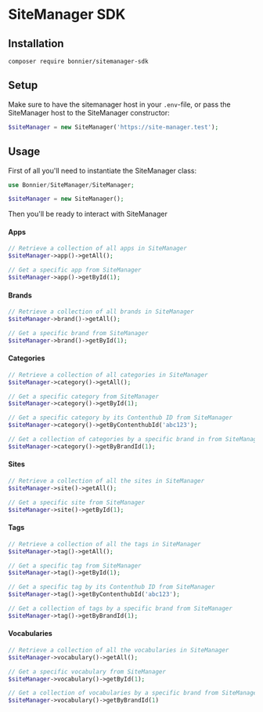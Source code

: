 # SiteManager SDK

## Installation
`composer require bonnier/sitemanager-sdk`

## Setup
Make sure to have the sitemanager host in your `.env`-file, or pass the SiteManager host to the SiteManager constructor:
```php
$siteManager = new SiteManager('https://site-manager.test');
```

## Usage
First of all you'll need to instantiate the SiteManager class:
```php
use Bonnier/SiteManager/SiteManager;

$siteManager = new SiteManager();
```
Then you'll be ready to interact with SiteManager
#### Apps
```php
// Retrieve a collection of all apps in SiteManager
$siteManager->app()->getAll();

// Get a specific app from SiteManager
$siteManager->app()->getById(1);
```
#### Brands
```php
// Retrieve a collection of all brands in SiteManager
$siteManager->brand()->getAll();

// Get a specific brand from SiteManager
$siteManager->brand()->getById(1);
```
#### Categories
```php
// Retrieve a collection of all categories in SiteManager
$siteManager->category()->getAll();

// Get a specific category from SiteManager
$siteManager->category()->getById(1);

// Get a specific category by its Contenthub ID from SiteManager
$siteManager->category()->getByContenthubId('abc123');

// Get a collection of categories by a specific brand in from SiteManager
$siteManager->category()->getByBrandId(1);
```
#### Sites
```php
// Retrieve a collection of all the sites in SiteManager
$siteManager->site()->getAll();

// Get a specific site from SiteManager
$siteManager->site()->getById(1);
```
#### Tags
```php
// Retrieve a collection of all the tags in SiteManager
$siteManager->tag()->getAll();

// Get a specific tag from SiteManager
$siteManager->tag()->getById(1);

// Get a specific tag by its Contenthub ID from SiteManager
$siteManager->tag()->getByContenthubId('abc123');

// Get a collection of tags by a specific brand from SiteManager
$siteManager->tag()->getByBrandId(1);
```
#### Vocabularies
```php
// Retrieve a collection of all the vocabularies in SiteManager
$siteManager->vocabulary()->getAll();

// Get a specific vocabulary from SiteManager
$siteManager->vocabulary()->getById(1);

// Get a collection of vocabularies by a specific brand from SiteManager
$siteManager->vocabulary()->getByBrandId(1)
```
